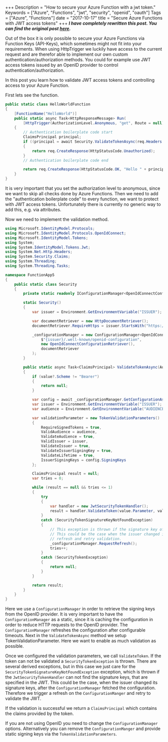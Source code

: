 +++
Description = "How to secure your Azure Function with a jwt token."
Keywords = ["Azure", "Functions", "jwt", "security", "openid", "oauth"]
Tags = ["Azure", "Functions"]
date = "2017-10-17"
title = "Secure Azure Functions with JWT access tokens"
+++
***I have completely rewritten this post. You can find the original post [here](/archive/secure-azure-functions-with-jwt-token).***

Out of the box it is only possible to secure your Azure Functions via Function Keys (API-Keys), which sometimes might not fit into your requirements. When using HttpTrigger we luckily have access to the current request and are therefor able to implement our own custom authentication/authorization methods. You could for example use JWT access tokens issued by an OpenID provider to control authentication/authorization. 

In this post you learn how to validate JWT access tokens and controlling access to your Azure Function. 

First lets see the function.

```csharp
public static class HelloWorldFunction
{
    [FunctionName("HelloWorld")]
    public static async Task<HttpResponseMessage> Run(
        [HttpTrigger(AuthorizationLevel.Anonymous, "get", Route = null)]HttpRequestMessage req)
    {
        // Authentication boilerplate code start
        ClaimsPrincipal principal;
        if ((principal = await Security.ValidateTokenAsync(req.Headers.Authorization)) == null)
        {
            return req.CreateResponse(HttpStatusCode.Unauthorized);
        }
        // Authentication boilerplate code end

        return req.CreateResponse(HttpStatusCode.OK, "Hello " + principal.Identity.Name);
    }
}
```
It is very important that you set the authorization level to anonymous, since we want to skip all checks done by Azure Functions. Then we need to add the "authentication boilerplate code" to every function, we want to protect with JWT access tokens. Unfortunately there is currently no generic way to add this, e.g. via attributes.

Now we need to implement the validation method. 


```csharp
using Microsoft.IdentityModel.Protocols;
using Microsoft.IdentityModel.Protocols.OpenIdConnect;
using Microsoft.IdentityModel.Tokens;
using System;
using System.IdentityModel.Tokens.Jwt;
using System.Net.Http.Headers;
using System.Security.Claims;
using System.Threading;
using System.Threading.Tasks;

namespace FunctionApp5
{
    public static class Security
    {
        private static readonly IConfigurationManager<OpenIdConnectConfiguration> _configurationManager;

        static Security()
        {
            var issuer = Environment.GetEnvironmentVariable("ISSUER");

            var documentRetriever = new HttpDocumentRetriever();
            documentRetriever.RequireHttps = issuer.StartsWith("https://");

            _configurationManager = new ConfigurationManager<OpenIdConnectConfiguration>(
                $"{issuer}/.well-known/openid-configuration",
                new OpenIdConnectConfigurationRetriever(),
                documentRetriever
            );
        }

        public static async Task<ClaimsPrincipal> ValidateTokenAsync(AuthenticationHeaderValue value)
        {
            if (value?.Scheme != "Bearer")
            {
                return null;
            }

            var config = await _configurationManager.GetConfigurationAsync(CancellationToken.None);
            var issuer = Environment.GetEnvironmentVariable("ISSUER");
            var audience = Environment.GetEnvironmentVariable("AUDIENCE");

            var validationParameter = new TokenValidationParameters()
            {
                RequireSignedTokens = true,
                ValidAudience = audience,
                ValidateAudience = true,
                ValidIssuer = issuer,
                ValidateIssuer = true,
                ValidateIssuerSigningKey = true,
                ValidateLifetime = true,
                IssuerSigningKeys = config.SigningKeys
            };

            ClaimsPrincipal result = null;
            var tries = 0;

            while (result == null && tries <= 1)
            {
                try
                {
                    var handler = new JwtSecurityTokenHandler();
                    result = handler.ValidateToken(value.Parameter, validationParameter, out var token);
                }
                catch (SecurityTokenSignatureKeyNotFoundException)
                {
                    // This exception is thrown if the signature key of the JWT could not be found.
                    // This could be the case when the issuer changed its signing keys, so we trigger a 
                    // refresh and retry validation.
                    _configurationManager.RequestRefresh();
                    tries++;
                }
                catch (SecurityTokenException)
                {
                    return null;
                }
            }

            return result;
        }
    }
}
```
Here we use a `ConfigurationManager` in order to retrieve the signing keys from the OpenID provider. It is very important to have the `ConfigurationManager` as a static, since it is caching the configuration in order to reduce HTTP requests to the OpenID provider. The `ConfigurationManager` refreshes the configuration after configurable timeouts. Next in the `ValidateTokenAsync` method we setup TokenValidationParameter. Here we want to enable as much validation as possible. 

Once we configured the validation parameters, we call `ValidateToken`. If the token can not be validated a `SecurityTokenException` is thrown. There are several derived exceptions, but in this case we just care for the `SecurityTokenSignatureKeyNotFoundException` exception, which is thrown if the `JwtSecurityTokenHandler` can not find the signature keys, that are specified in the JWT. This could be the case, when the issuer changed its signature keys, after the `ConfigurationManager` fetched the configuration. Therefore we trigger a refresh on the `ConfigurationManger` and retry to validate the JWT.  

If the validation is successful we return a `ClaimsPrincipal` which contains the claims provided by the token.

If you are not using OpenID you need to change the `ConfigurationManager` options. Alternatively you can remove the `ConfigurationManger` and provide static signing keys via the `TokenValidationParameters`.